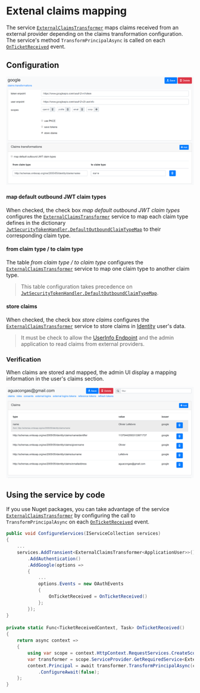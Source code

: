 # Extenal claims mapping

The service [`ExternalClaimsTransformer`](src/IdentityServer/Aguacongas.IdentityServer.Admin/Services/ExternalClaimsTransformer.cs) maps claims received from an external provider depending on the claims transformation configuration.  
The service's method `TransformPrincipalAsync` is called on each [`OnTicketReceived`](https://docs.microsoft.com/en-us/dotnet/api/microsoft.aspnetcore.authentication.remoteauthenticationevents.onticketreceived) event.

## Configuration

![claims-transformation.png](assets/claims-transformation.png)

#### map default outbound JWT claim types

When checked, the check box *map default outbound JWT claim types* configures the [`ExternalClaimsTransformer`](src/IdentityServer/Aguacongas.IdentityServer.Admin/Services/ExternalClaimsTransformer.cs) service to map each claim type defines in the dictionary [`JwtSecurityTokenHandler.DefaultOutboundClaimTypeMap`](https://docs.microsoft.com/en-us/dotnet/api/system.identitymodel.tokens.jwt.jwtsecuritytokenhandler.defaultoutboundclaimtypemap) to their corresponding claim type.

#### from claim type / to claim type

The table *from claim type / to claim type* configures the [`ExternalClaimsTransformer`](src/IdentityServer/Aguacongas.IdentityServer.Admin/Services/ExternalClaimsTransformer.cs) service to map one claim type to another claim type.

> This table configuration takes precedence on [`JwtSecurityTokenHandler.DefaultOutboundClaimTypeMap`](https://docs.microsoft.com/en-us/dotnet/api/system.identitymodel.tokens.jwt.jwtsecuritytokenhandler.defaultoutboundclaimtypemap).

#### store claims

When checked, the check box *store claims* configures the [`ExternalClaimsTransformer`](src/IdentityServer/Aguacongas.IdentityServer.Admin/Services/ExternalClaimsTransformer.cs) service to store claims in [Identity](https://docs.microsoft.com/en-us/aspnet/core/security/authentication/identity?view=aspnetcore-3.1&tabs=visual-studio) user's data.  

> It must be check to allow the [UserInfo Endpoint](https://identityserver4.readthedocs.io/en/latest/endpoints/userinfo.html) and the admin application to read claims from external providers.

### Verification

When claims are stored and mapped, the admin UI display a mapping information in the user's claims section.

![user-claims-transformation.png](assets/user-claims-transformation.png)

## Using the service by code

If you use Nuget packages, you can take advantage of the service  [`ExternalClaimsTransformer`](src/IdentityServer/Aguacongas.IdentityServer.Admin/Services/ExternalClaimsTransformer.cs) by configuring the call to `TransformPrincipalAsync` on each [`OnTicketReceived`](https://docs.microsoft.com/en-us/dotnet/api/microsoft.aspnetcore.authentication.remoteauthenticationevents.onticketreceived) event.


```cs
public void ConfigureServices(IServiceCollection services)
{
    ...
    services.AddTransient<ExternalClaimsTransformer<ApplicationUser>>()
        .AddAuthentication()
        .AddGoogle(options =>
        {
            ...
            options.Events = new OAuthEvents
            {
                OnTicketReceived = OnTicketReceived()
            };
        });
}

private static Func<TicketReceivedContext, Task> OnTicketReceived()
{
    return async context =>
    {
        using var scope = context.HttpContext.RequestServices.CreateScope();
        var transformer = scope.ServiceProvider.GetRequiredService<ExternalClaimsTransformer<ApplicationUser>>();
        context.Principal = await transformer.TransformPrincipalAsync(context.Principal, context.Scheme.Name)
            .ConfigureAwait(false);
    };
}
```